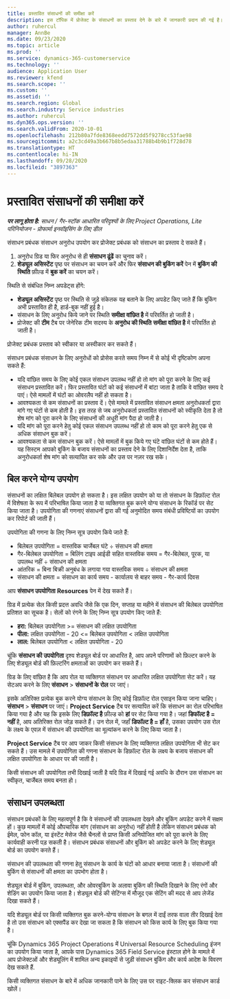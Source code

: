 ```yaml
---
title: प्रस्तावित संसाधनों की समीक्षा करें
description: इस टॉपिक में प्रोजेक्ट के संसाधनों का प्रस्ताव देने के बारे में जानकारी प्रदान की गई है।
author: ruhercul
manager: AnnBe
ms.date: 09/23/2020
ms.topic: article
ms.prod: ''
ms.service: dynamics-365-customerservice
ms.technology: ''
audience: Application User
ms.reviewer: kfend
ms.search.scope: ''
ms.custom: ''
ms.assetid: ''
ms.search.region: Global
ms.search.industry: Service industries
ms.author: ruhercul
ms.dyn365.ops.version: ''
ms.search.validFrom: 2020-10-01
ms.openlocfilehash: 212b80a7fde8368eedd7572dd5f9278cc53fae98
ms.sourcegitcommit: a2c3cd49a3b667b8b5edaa31788b4b9b1f728d78
ms.translationtype: HT
ms.contentlocale: hi-IN
ms.lasthandoff: 09/28/2020
ms.locfileid: "3897363"
---
```

# <a name="review-proposed-resources"></a>प्रस्तावित संसाधनों की समीक्षा करें

_**पर लागू होता है:** साधन / गैर-स्टॉक आधारित परिदृश्यों के लिए Project Operations, Lite परिनियोजन - प्रोफार्मा इनवॉइसिंग के लिए डील_

संसाधन प्रबंधक संसाधन अनुरोध उपयोग कर प्रोजेक्ट प्रबंधक को संसाधन का प्रस्ताव दे सकते हैं।

1. अनुरोध ग्रिड या फिर अनुरोध से ही **संसाधन ढूंढें** का चुनाव करें।
2. **शेड्यूल असिस्टेंट** पृष्ठ पर संसाधन का चयन करें और फिर **संसाधन की बुकिंग करें** पेन में **बुकिंग की स्थिति** फ़ील्ड में **बुक करें** का चयन करें।

स्थिति से संबंधित निम्न अपडेट्स होंगे:

- **शेड्यूल असिस्टेंट** पृष्ठ पर स्थिति से जुड़े संकेतक यह बताने के लिए अपडेट किए जाते हैं कि बुकिंग अभी प्रस्तावित ही है, हार्ड-बुक नहीं हुई है।
- संसाधन के लिए अनुरोध किये जाने पर स्थिति **समीक्षा वांछित है** में परिवर्तित हो जाती है।
- प्रोजेक्ट की **टीम** टैब पर जेनेरिक टीम सदस्य के **अनुरोध की स्थिति** **समीक्षा वांछित है** में परिवर्तित हो जाती है।

प्रोजेक्ट प्रबंधक प्रस्ताव को स्वीकार या अस्वीकार कर सकते हैं।

संसाधन प्रबंधक संसाधन के लिए अनुरोधों को प्रोसेस करते समय निम्न में से कोई भी दृष्टिकोण अपना सकते हैं:

- यदि वांछित समय के लिए कोई एकल संसाधन उपलब्ध नहीं हो तो मांग को पूरा करने के लिए कई संसाधन प्रस्तावित करें। फिर प्रस्तावित घंटों को कई संसाधनों में बांटा जाता है ताकि वे वांछित समय दे पाएं। ऐसे मामलों में घंटों का ओवरलैप नहीं हो सकता है।
- आवश्यकता से कम संसाधनों का प्रस्ताव दें। ऐसे मामले में प्रस्तावित संसाधन क्षमता अनुरोधकर्ता द्वारा मांगे गए घंटों से कम होती है। इस तरह से जब अनुरोधकर्ता प्रस्तावित संसाधनों को स्वीकृति देता है तो शेष मांग को पूरा करने के लिए संसाधनों की अधूरी मांग पैदा हो जाती है।
- यदि मांग को पूरा करने हेतु कोई एकल संसाधन उपलब्ध नहीं हो तो काम को पूरा करने हेतु एक से अधिक संसाधन बुक करें।
- आवश्यकता से कम संसाधन बुक करें। ऐसे मामलों में बुक किये गए घंटे वांछित घंटों से कम होते हैं। यह सिस्टम आपको बुकिंग के बजाय संसाधनों का प्रस्ताव देने के लिए दिशानिर्देश देता है, ताकि अनुरोधकर्ता शेष मांग को सत्यापित कर सके और उस पर नज़र रख सके।

## <a name="billable-utilization"></a>बिल करने योग्य उपयोग

संसाधनों का लक्षित बिलेबल उपयोग हो सकता है। इस लक्षित उपयोग को या तो संसाधन के डिफ़ॉल्ट रोल में विशेषता के रूप में परिभाषित किया जाता है या व्यक्तिगत बुक करने योग्य संसाधन के रिकॉर्ड पर सेट किया जाता है। उपयोगिता की गणनाएं संसाधनों द्वारा की गई अनुमोदित समय संबंधी प्रविष्टियों का उपयोग कर रिपोर्ट की जाती हैं।

उपयोगिता की गणना के लिए निम्न सूत्र उपयोग किये जाते हैं:

- बिलेबल उपयोगिता = वास्तविक चार्जेबल घंटे ÷ संसाधन की क्षमता
- गैर-बिलेबल उपयोगिता = बिलिंग टाइप आईडी सहित वास्तविक समय = गैर-बिलेबल, पूरक, या उपलब्ध नहीं ÷ संसाधन की क्षमता
- आंतरिक = बिना बिक्री अनुबंध के लगाया गया वास्तविक समय ÷ संसाधन की क्षमता
- संसाधन की क्षमता = संसाधन का कार्य समय - कार्यालय से बाहर समय - गैर-कार्य दिवस

आप **संसाधन उपयोगिता** **Resources** पेन में देख सकते हैं।

ग्रिड में प्रत्येक सेल किसी प्रदत्त अवधि जैसे कि एक दिन, सप्ताह या महीने में संसाधन की बिलेबल उपयोगिता प्रतिशत का सूचक है। सेलों को रंगने के लिए निम्न सूत्र उपयोग किए जाते हैं:

- **हरा:** बिलेबल उपयोगिता \>= संसाधन की लक्षित उपयोगिता
- **पीला:** लक्षित उपयोगिता - 20 \<= बिलेबल उपयोगिता \< लक्षित उपयोगिता
- **लाल:** बिलेबल उपयोगिता \< लक्षित उपयोगिता - 20

चूंकि **संसाधन की उपयोगिता** दृश्य शेड्यूल बोर्ड पर आधारित है, आप अपने परिणामों को फ़िल्टर करने के लिए शेड्यूल बोर्ड की फ़िल्टरिंग क्षमताओं का उपयोग कर सकते हैं।

ग्रिड के लिए वांछित है कि आप रोल या व्यक्तिगत संसाधन पर आधारित लक्षित उपयोगिता सेट करें। यह सेटअप करने के लिए **संसाधन** \> **संसाधनों के रोल** पर जाएं।

इसके अतिरिक्त प्रत्येक बुक करने योग्य संसाधन के लिए कोई डिफ़ॉल्ट रोल एसाइन किया जाना चाहिए। **संसाधन** \> **संसाधन** पर जाएं। **Project Service** टैब पर सत्यापित करें कि संसाधन का रोल परिभाषित किया गया है और यह कि इसके लिए **डिफ़ॉल्ट है** फ़ील्ड को **हां** पर सेट किया गया है। जहां **डिफॉल्ट है = नहीं** है, आप अतिरिक्त रोल जोड़ सकते हैं। उन रोल में, जहाँ **डिफॉल्ट है = हाँ** है, उसका उपयोग उस रोल के लक्ष्य के एवज़ में संसाधन की उपयोगिता का मूल्यांकन करने के लिए किया जाता है।

**Project Service** टैब पर आप जाकर किसी संसाधन के लिए व्यक्तिगत लक्षित उपयोगिता भी सेट कर सकते हैं। उस मामले में उपयोगिता की गणना संसाधन के डिफ़ॉल्ट रोल के लक्ष्य के बजाय संसाधन की लक्षित उपयोगिता के आधार पर की जाती है।

किसी संसाधन की उपयोगिता तभी दिखाई जाती है यदि ग्रिड में दिखाई गई अवधि के दौरान उस संसाधन का स्वीकृत, चार्जेबल समय बनता हो।

## <a name="resource-availability"></a>संसाधन उपलब्धता

संसाधन प्रबंधकों के लिए महत्वपूर्ण है कि वे संसाधनों की उपलब्धता देखने और बुकिंग अपडेट करने में सक्षम हों। कुछ मामलों में कोई औपचारिक मांग (संसाधन का अनुरोध) नहीं होती है लेकिन संसाधन प्रबंधक को ईमेल, फोन कॉल, या इंस्टेंट मेसेज जैसे चैनलों से प्राप्त किसी अनियोजित मांग को पूरा करने के लिए कार्यवाही करनी पड़ सकती है। संसाधन प्रबंधक संसाधनों और बुकिंग को अपडेट करने के लिए शेड्यूल बोर्ड का उपयोग करते हैं।

संसाधन की उपलब्धता की गणना हेतु संसाधन के कार्य के घंटों को आधार बनाया जाता है। संसाधनों की बुकिंग से संसाधनों की क्षमता का उपभोग होता है।

शेड्यूल बोर्ड में बुकिंग, उपलब्धता, और ओवरबुकिंग के अलावा बुकिंग की स्थिति दिखाने के लिए रंगों और शेडिंग का उपयोग किया जाता है। शेड्यूल बोर्ड की सेटिंग्स में मौजूद एक सेटिंग की मदद से आप लेजेंड दिखा सकते हैं।

यदि शेड्यूल बोर्ड पर किसी व्यक्तिगत बुक करने-योग्य संसाधन के बगल में दाईं तरफ वाला तीर दिखाई देता है तो उस संसाधन को एक्सपैंड कर देखा जा सकता है कि संसाधन को किस कार्य के लिए बुक किया गया है।

चूंकि Dynamics 365 Project Operations में Universal Resource Scheduling इंजन का उपयोग किया जाता है, आपके पास Dynamics 365 Field Service इंस्टाल होने के मामले में आप प्रोजेक्टओं और शेड्यूलिंग में शामिल अन्य इकाइयों से जुड़ी संसाधन बुकिंग और कार्य आदेश के विवरण देख सकते हैं.

किसी व्यक्तिगत संसाधन के बारे में अधिक जानकारी पाने के लिए उस पर राइट-क्लिक कर संसाधन कार्ड खोलें।

